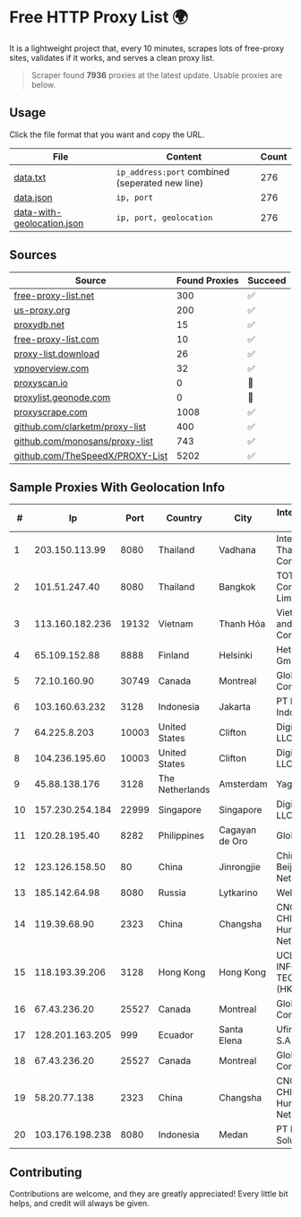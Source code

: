 
# Free HTTP Proxy List 🌍

It is a lightweight project that, every 10 minutes, scrapes lots of free-proxy sites, validates if it works, and serves a clean proxy list.


> Scraper found **7936** proxies at the latest update. Usable proxies are below.

## Usage

Click the file format that you want and copy the URL.


|File|Content|Count|
|----|-------|-----|
|[data.txt](https://raw.githubusercontent.com/themiralay/Proxy-List-World/master/data.txt)|`ip_address:port` combined (seperated new line)|276|
|[data.json](https://raw.githubusercontent.com/themiralay/Proxy-List-World/master/data.json)|`ip, port`|276|
|[data-with-geolocation.json](https://raw.githubusercontent.com/themiralay/Proxy-List-World/master/data-with-geolocation.json)|`ip, port, geolocation`|276|

## Sources

|Source|Found Proxies|Succeed|
|------|-------------|-------|
|[free-proxy-list.net](https://free-proxy-list.net)|300|✅|
|[us-proxy.org](https://www.us-proxy.org)|200|✅|
|[proxydb.net](http://proxydb.net)|15|✅|
|[free-proxy-list.com](https://free-proxy-list.com/?page=&port=&type%5B%5D=http&type%5B%5D=https&up_time=0&search=Search)|10|✅|
|[proxy-list.download](https://www.proxy-list.download/HTTP)|26|✅|
|[vpnoverview.com](https://vpnoverview.com/privacy/anonymous-browsing/free-proxy-servers)|32|✅|
|[proxyscan.io](https://www.proxyscan.io)|0|🚫|
|[proxylist.geonode.com](https://proxylist.geonode.com/api/proxy-list?limit=300&page=1&sort_by=lastChecked&sort_type=desc&protocols=http,https)|0|🚫|
|[proxyscrape.com](https://api.proxyscrape.com/v2/?request=displayproxies&protocol=http&timeout=10000&country=all&ssl=all&anonymity=all)|1008|✅|
|[github.com/clarketm/proxy-list](https://raw.githubusercontent.com/clarketm/proxy-list/master/proxy-list-raw.txt)|400|✅|
|[github.com/monosans/proxy-list](https://raw.githubusercontent.com/monosans/proxy-list/main/proxies/http.txt)|743|✅|
|[github.com/TheSpeedX/PROXY-List](https://raw.githubusercontent.com/TheSpeedX/PROXY-List/master/http.txt)|5202|✅|


## Sample Proxies With Geolocation Info

|#|Ip|Port|Country|City|Internet Service Provider|
|-|--|----|-------|----|-------------------------|
|1|203.150.113.99|8080|Thailand|Vadhana|Internet Thailand Company Ltd.|
|2|101.51.247.40|8080|Thailand|Bangkok|TOT Public Company Limited|
|3|113.160.182.236|19132|Vietnam|Thanh Hóa|VietNam Post and Telecom Corporation|
|4|65.109.152.88|8888|Finland|Helsinki|Hetzner Online GmbH|
|5|72.10.160.90|30749|Canada|Montreal|GloboTech Communications|
|6|103.160.63.232|3128|Indonesia|Jakarta|PT Herza Digital Indonesia|
|7|64.225.8.203|10003|United States|Clifton|DigitalOcean, LLC|
|8|104.236.195.60|10003|United States|Clifton|DigitalOcean, LLC|
|9|45.88.138.176|3128|The Netherlands|Amsterdam|Yaglom Labs Ltd|
|10|157.230.254.184|22999|Singapore|Singapore|DigitalOcean, LLC|
|11|120.28.195.40|8282|Philippines|Cagayan de Oro|Globe Telecom|
|12|123.126.158.50|80|China|Jinrongjie|China Unicom Beijing Province Network|
|13|185.142.64.98|8080|Russia|Lytkarino|Wellcom-l ISP|
|14|119.39.68.90|2323|China|Changsha|CNC Group CHINA169 Hunan Province Network|
|15|118.193.39.206|3128|Hong Kong|Hong Kong|UCLOUD INFORMATION TECHNOLOGY (HK) LIMITED|
|16|67.43.236.20|25527|Canada|Montreal|GloboTech Communications|
|17|128.201.163.205|999|Ecuador|Santa Elena|Ufinet Panama S.A.|
|18|67.43.236.20|25527|Canada|Montreal|GloboTech Communications|
|19|58.20.77.138|2323|China|Changsha|CNC Group CHINA169 Hunan Province Network|
|20|103.176.198.238|8080|Indonesia|Medan|PT Iweka Digital Solution|



## Contributing

Contributions are welcome, and they are greatly appreciated! Every
little bit helps, and credit will always be given.

